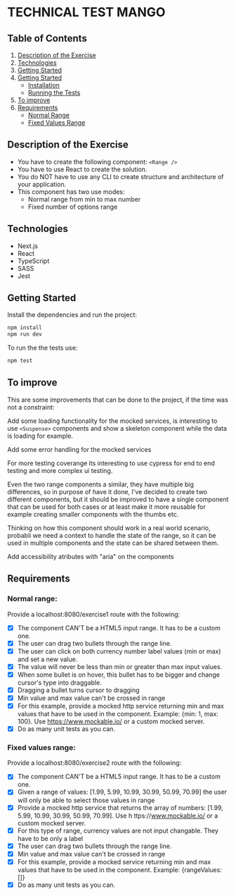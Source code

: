 # TECHNICAL TEST MANGO

## Table of Contents

1. [Description of the Exercise](#description-of-the-exercise)
2. [Technologies](#technologies)
3. [Getting Started](#getting-started)
4. [Getting Started](#getting-started)
   - [Installation](#installation)
   - [Running the Tests](#running-the-tests)
5. [To improve](#to-improve)
6. [Requirements](#requirements)
   - [Normal Range](#normal-range)
   - [Fixed Values Range](#fixed-values-range)

## Description of the Exercise

- You have to create the following component: `<Range />`
- You have to use React to create the solution.
- You do NOT have to use any CLI to create structure and architecture of your application.
- This component has two use modes:
  - Normal range from min to max number
  - Fixed number of options range

## Technologies

- Next.js
- React
- TypeScript
- SASS
- Jest

## Getting Started

Install the dependencies and run the project:

```bash
npm install
npm run dev
```

To run the the tests use:

```bash
npm test
```

## To improve

This are some improvements that can be done to the project, if the time was not a constraint:

Add some loading functionality for the mocked services, is interesting to use `<Suspense>` components and show a skeleton component while the data is loading for example.

Add some error handling for the mocked services

For more testing coverange its interesting to use cypress for end to end testing and more complex ui testing.

Even the two range components a similar, they have multiple big differences, so in purpose of have it done, I've decided to create two different components, but it should be improved to have a single component that can be used for both cases or at least make it more reusable for example creating smaller components with the thumbs etc.

Thinking on how this component should work in a real world scenario, probabli we need a context to handle the state of the range, so it can be used in multiple components and the state can be shared between them.

Add accessibility atributes with "aria" on the components

## Requirements

### Normal range:

Provide a localhost:8080/exercise1 route with the following:

- [x] The component CAN'T be a HTML5 input range. It has to be a custom one.
- [x] The user can drag two bullets through the range line.
- [x] The user can click on both currency number label values (min or max) and set a
      new value.
- [x] The value will never be less than min or greater than max input values.
- [x] When some bullet is on hover, this bullet has to be bigger and change cursor's type
      into draggable.
- [x] Dragging a bullet turns cursor to dragging
- [x] Min value and max value can't be crossed in range
- [x] For this example, provide a mocked http service returning min and max values
      that have to be used in the component. Example: {min: 1, max: 100}. Use
      https://www.mockable.io/ or a custom mocked
      server.
- [x] Do as many unit tests as you can.

### Fixed values range:

Provide a localhost:8080/exercise2 route with the following:

- [x] The component CAN'T be a HTML5 input range. It has to be a custom one.
- [x] Given a range of values: [1.99, 5.99, 10.99, 30.99, 50.99, 70.99] the user will only
      be able to select those values in range
- [x] Provide a mocked http service that returns the array of numbers: [1.99, 5.99,
      10.99, 30.99, 50.99, 70.99]. Use h ttps://www.mockable.io/ or a custom mocked
      server.
- [x] For this type of range, currency values are not input changable. They have to be
      only a label
- [x] The user can drag two bullets through the range line.
- [x] Min value and max value can't be crossed in range
- [x] For this example, provide a mocked service returning min and max values that
      have to be used in the component. Example: {rangeValues: []}
- [x] Do as many unit tests as you can.
